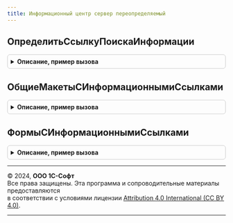 ```yaml
---
title: Информационный центр сервер переопределяемый
---
```



## ОпределитьСсылкуПоискаИнформации
<details style="margin: 1em 0; padding: 0.5em; border: 1px solid #ccc; border-radius: 6px;">

<summary style="font-weight: bold; cursor: pointer;">Описание, пример вызова</summary>

```bsl

// Определяет ссылку поиска информации.
// @skip-warning ПустойМетод - переопределяемый метод.
//
// Параметры:
//	СсылкаПоискаИнформации - Строка - адрес.
//
// Пример:
//	Если к адресу ссылки добавить строку поиска, и перейти по данному адресу, то
//	в результате мы должны перейти форму результатов поиска.
//
Процедура ОпределитьСсылкуПоискаИнформации(СсылкаПоискаИнформации) Экспорт
```

Пример вызова
```bsl
ИнформационныйЦентрСерверПереопределяемый.ОпределитьСсылкуПоискаИнформации(СсылкаПоискаИнформации) 
```
</details>

## ОбщиеМакетыСИнформационнымиСсылками
<details style="margin: 1em 0; padding: 0.5em; border: 1px solid #ccc; border-radius: 6px;">

<summary style="font-weight: bold; cursor: pointer;">Описание, пример вызова</summary>

```bsl

// Определяет общие макеты с информационными ссылками.
// @skip-warning ПустойМетод - переопределяемый метод.
//
// Параметры:
//  МассивМакетов - Массив Из ТабличныйДокумент - массив общих макетов.
//
Процедура ОбщиеМакетыСИнформационнымиСсылками(МассивМакетов) Экспорт
```

Пример вызова
```bsl
ИнформационныйЦентрСерверПереопределяемый.ОбщиеМакетыСИнформационнымиСсылками(МассивМакетов) 
```
</details>

## ФормыСИнформационнымиСсылками
<details style="margin: 1em 0; padding: 0.5em; border: 1px solid #ccc; border-radius: 6px;">

<summary style="font-weight: bold; cursor: pointer;">Описание, пример вызова</summary>

```bsl

// Определяет массив полных путей к формам, в которых используются информационные ссылки.
// @skip-warning ПустойМетод - переопределяемый метод.
//
// Параметры:
//  МассивФорм - Массив Из Строка - массив полных путей к формам.
//
Процедура ФормыСИнформационнымиСсылками(МассивФорм) Экспорт
```

Пример вызова
```bsl
ИнформационныйЦентрСерверПереопределяемый.ФормыСИнформационнымиСсылками(МассивФорм) 
```
</details>

---

© 2024, **ООО 1С-Софт**  
Все права защищены. Эта программа и сопроводительные материалы предоставляются  
в соответствии с условиями лицензии [Attribution 4.0 International (CC BY 4.0)](https://creativecommons.org/licenses/by/4.0/legalcode).

---

